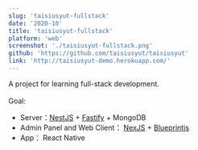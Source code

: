 ```yaml
---
slug: 'taisiusyut-fullstack'
date: '2020-10'
title: 'taisiusyut-fullstack'
platform: 'web'
screenshot: './taisiusyut-fullstack.png'
github: 'https://github.com/taisiusyut/taisiusyut'
link: 'http://taisiusyut-demo.herokuapp.com/'
---
```


A project for learning full-stack development. <br/><br/>
Goal:

<ul>
  <li>
    Server：<a href="https://nestjs.com/">NestJS</a> + <a href="https://github.com/fastify/fastify">Fastify</a> +
    <span>MongoDB</span>
  </li>
  <li>
    Admin Panel and Web Client： <a href="https://nextjs.org/">NexJS</a> +
    <a href="https://blueprintjs.com/docs/">Blueprintjs</a>
  </li>
  <li>App： <span>React Native</span></li>
</ul>
